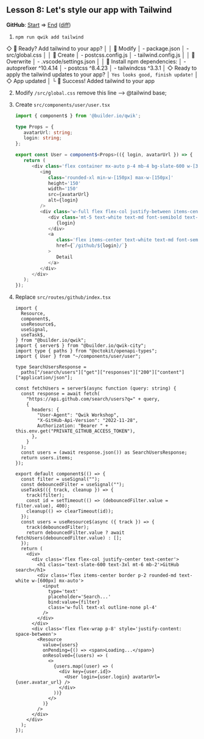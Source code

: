 ## Lesson 8: Let's style our app with Tailwind

**GitHub**: [Start](https://github.com/mhevery/qwik-workshop/tree/lesson-7) => [End](https://github.com/mhevery/qwik-workshop/tree/lesson-8) ([diff](https://github.com/mhevery/qwik-workshop/compare/lesson-7...lesson-8))

1. `npm run qwik add tailwind`

◇  👻  Ready?  Add tailwind to your app?
│
│  🐬 Modify
│     - package.json
│     - src/global.css
│
│  🌟 Create
│     - postcss.config.js
│     - tailwind.config.js
│
│  🐳 Overwrite
│     - .vscode/settings.json
│
│  💾 Install npm dependencies:
│     - autoprefixer ^10.4.14
│     - postcss ^8.4.23
│     - tailwindcss ^3.3.1
│
◇  Ready to apply the tailwind updates to your app?
│  `Yes looks good, finish update!`
│
◇  App updated
│
└  🦄  Success!  Added tailwind to your app

2. Modify `/src/global.css`
   remove this line --> @tailwind base;

3. Create `src/components/user/user.tsx`
   ```typescript
   import { component$ } from '@builder.io/qwik';

   type Props = {
      avatarUrl: string;
      login: string;
   };

   export const User = component$<Props>(({ login, avatarUrl }) => {
      return (
         <div class='flex container mx-auto p-4 mb-4 bg-slate-600 w-[350px] rounded-2xl overflow-hidden'>
            <img
               class='rounded-xl min-w-[150px] max-w-[150px]'
               height='150'
               width='150'
               src={avatarUrl}
               alt={login}
            />
            <div class='w-full flex flex-col justify-between items-center p-4'>
               <div class='mt-5 text-white text-md font-semibold text-ellipsis overflow-hidden'>
                  {login}
               </div>
               <a
                  class='flex items-center text-white text-md font-semibold bg-cyan-500 py-2 px-4 rounded-lg hover:bg-cyan-400'
                  href={`/github/${login}/`}
               >
                  Detail
               </a>
            </div>
         </div>
      );
   });
   ```

4. Replace `src/routes/github/index.tsx`
   
   ```
   import {
     Resource,
     component$,
     useResource$,
     useSignal,
     useTask$,
   } from "@builder.io/qwik";
   import { server$ } from "@builder.io/qwik-city";
   import type { paths } from "@octokit/openapi-types";
   import { User } from "~/components/user/user";

   type SearchUsersResponse =
     paths["/search/users"]["get"]["responses"]["200"]["content"]["application/json"];

   const fetchUsers = server$(async function (query: string) {
     const response = await fetch(
       "https://api.github.com/search/users?q=" + query,
       {
         headers: {
           "User-Agent": "Qwik Workshop",
           "X-GitHub-Api-Version": "2022-11-28",
           Authorization: "Bearer " + this.env.get("PRIVATE_GITHUB_ACCESS_TOKEN"),
         },
       }
     );
     const users = (await response.json()) as SearchUsersResponse;
     return users.items;
   });

   export default component$(() => {
     const filter = useSignal("");
     const debouncedFilter = useSignal("");
     useTask$(({ track, cleanup }) => {
       track(filter);
       const id = setTimeout(() => (debouncedFilter.value = filter.value), 400);
       cleanup(() => clearTimeout(id));
     });
     const users = useResource$(async ({ track }) => {
       track(debouncedFilter);
       return debouncedFilter.value ? await fetchUsers(debouncedFilter.value) : [];
     });
     return (
       <div>
         <div class='flex flex-col justify-center text-center'>
           <h1 class='text-slate-600 text-3xl mt-6 mb-2'>GitHub search</h1>
           <div class='flex items-center border p-2 rounded-md text-white w-[600px] mx-auto'>
             <input
               type='text'
               placeholder='Search...'
               bind:value={filter}
               class='w-full text-xl outline-none pl-4'
             />
           </div>
         </div>
         <div class='flex flex-wrap p-8' style='justify-content: space-between'>
           <Resource
             value={users}
             onPending={() => <span>Loading...</span>}
             onResolved={(users) => (
               <>
                 {users.map((user) => (
                   <div key={user.id}>
                     <User login={user.login} avatarUrl={user.avatar_url} />
                   </div>
                 ))}
               </>
             )}
           />
         </div>
       </div>
     );
   });
   ```